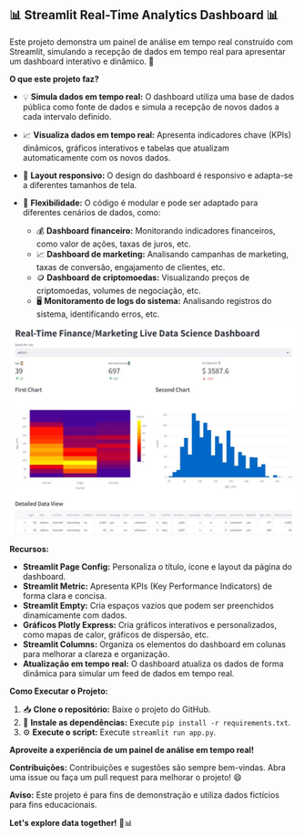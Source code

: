 ## 📊 Streamlit Real-Time Analytics Dashboard 📊

Este projeto demonstra um painel de análise em tempo real construído com Streamlit, simulando a recepção de dados em tempo real para apresentar um dashboard interativo e dinâmico.  🚀

**O que este projeto faz?**

* 💡 **Simula dados em tempo real:**  O dashboard utiliza uma base de dados pública como fonte de dados e simula a recepção de novos dados a cada intervalo definido.
  
* 📈 **Visualiza dados em tempo real:**  Apresenta indicadores chave (KPIs) dinâmicos, gráficos interativos e tabelas que atualizam automaticamente com os novos dados.
  
* 🎨 **Layout responsivo:** O design do dashboard é responsivo e adapta-se a diferentes tamanhos de tela.
  
* 🔧 **Flexibilidade:**  O código é modular e pode ser adaptado para diferentes cenários de dados, como:
    * 💰 **Dashboard financeiro:** Monitorando indicadores financeiros, como valor de ações, taxas de juros, etc.
    * 📈 **Dashboard de marketing:** Analisando campanhas de marketing, taxas de conversão, engajamento de clientes, etc.
    * 🪙 **Dashboard de criptomoedas:**  Visualizando preços de criptomoedas, volumes de negociação, etc.
    * 🖥️ **Monitoramento de logs do sistema:**  Analisando registros do sistema, identificando erros, etc.
 
![Tela inicial do app](https://github.com/daniballester-ai/dashboard-realtime/blob/main/dashboard.jpg)

**Recursos:**

* **Streamlit Page Config:** Personaliza o título, ícone e layout da página do dashboard.
* **Streamlit Metric:** Apresenta KPIs (Key Performance Indicators) de forma clara e concisa.
* **Streamlit Empty:** Cria espaços vazios que podem ser preenchidos dinamicamente com dados.
* **Gráficos Plotly Express:** Cria gráficos interativos e personalizados, como mapas de calor, gráficos de dispersão, etc.
* **Streamlit Columns:** Organiza os elementos do dashboard em colunas para melhorar a clareza e organização.
* **Atualização em tempo real:** O dashboard atualiza os dados de forma dinâmica para simular um feed de dados em tempo real.

**Como Executar o Projeto:**

1. 📥 **Clone o repositório:**  Baixe o projeto do GitHub.
2. 🐍 **Instale as dependências:** Execute `pip install -r requirements.txt`.
3. ⚙️ **Execute o script:** Execute `streamlit run app.py`.

**Aproveite a experiência de um painel de análise em tempo real!** 

**Contribuições:**  Contribuições e sugestões são sempre bem-vindas. Abra uma issue ou faça um pull request para melhorar o projeto! 😄

**Aviso:**  Este projeto é para fins de demonstração e utiliza dados fictícios para fins educacionais.  

**Let's explore data together!**  🚀📊

